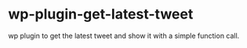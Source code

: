 wp-plugin-get-latest-tweet
==========================

wp plugin to get the latest tweet and show it with a simple function call.
